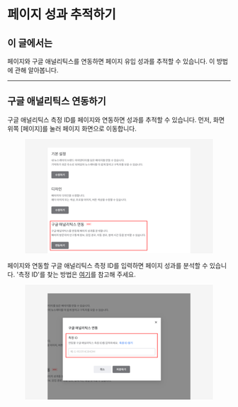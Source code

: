 # 페이지 성과 추적하기

## 이 글에서는

페이지와 구글 애널리틱스를 연동하면 페이지 유입 성과를 추적할 수 있습니다. 이 방법에 관해 알아봅니다.

***

## 구글 애널리틱스 연동하기

구글 애널리틱스 측정 ID를 페이지와 연동하면 성과를 추적할 수 있습니다. 먼저, 화면 위쪽 \[페이지]를 눌러 페이지 화면으로 이동합니다.

<figure><img src="../../.gitbook/assets/구글 애널리틱스 연동.png" alt=""><figcaption></figcaption></figure>



페이지와 연동할 구글 애널리틱스 측정 ID를 입력하면 페이지 성과를 분석할 수 있습니다. '측정 ID'를 찾는 방법은 [여기](https://support.google.com/analytics/answer/12270356?hl=ko\&sjid=1015199864081941492-AP)를 참고해 주세요.

<figure><img src="../../.gitbook/assets/구글 애널리틱스 연동2.png" alt=""><figcaption></figcaption></figure>
